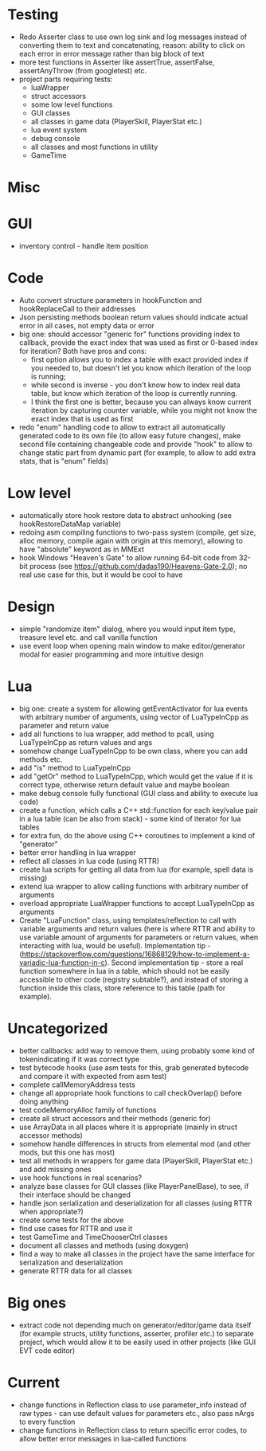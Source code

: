 # Testing
- Redo Asserter class to use own log sink and log messages instead of converting them to text and concatenating, reason: ability to click on each error in error message rather than big block of text
- more test functions in Asserter like assertTrue, assertFalse, assertAnyThrow (from googletest) etc.
- project parts requiring tests:
    - luaWrapper
    - struct accessors
    - some low level functions
    - GUI classes
    - all classes in game data (PlayerSkill, PlayerStat etc.)
    - lua event system
    - debug console
    - all classes and most functions in utility
    - GameTime

# Misc

# GUI
- inventory control - handle item position

# Code
- Auto convert structure parameters in hookFunction and hookReplaceCall to their addresses
- Json persisting methods boolean return values should indicate actual error in all cases, not empty data or error
- big one: should accessor "generic for" functions providing index to callback, provide the exact index that was used as first or 0-based index for iteration? Both have pros and cons:
    - first option allows you to index a table with exact provided index if you needed to, but doesn't let you know which iteration of the loop is running;
    - while second is inverse - you don't know how to index real data table, but know which iteration of the loop is currently running.
    - I think the first one is better, because you can always know current iteration by capturing counter variable, while you might not know the exact index that is used as first
- redo "enum" handling code to allow to extract all automatically generated code to its own file (to allow easy future changes), make second file containing changeable code and provide "hook" to allow to change static part from dynamic part (for example, to allow to add extra stats, that is "enum" fields)

# Low level
- automatically store hook restore data to abstract unhooking (see hookRestoreDataMap variable)
- redoing asm compiling functions to two-pass system (compile, get size, alloc memory, compile again with origin at this memory), allowing to have "absolute" keyword as in MMExt
- hook Windows "Heaven's Gate" to allow running 64-bit code from 32-bit process (see https://github.com/dadas190/Heavens-Gate-2.0); no real use case for this, but it would be cool to have

# Design
- simple "randomize item" dialog, where you would input item type, treasure level etc. and call vanilla function
- use event loop when opening main window to make editor/generator modal for easier programming and more intuitive design

# Lua
- big one: create a system for allowing getEventActivator for lua events with arbitrary number of arguments, using vector of LuaTypeInCpp as parameter and return value
- add all functions to lua wrapper, add method to pcall, using LuaTypeInCpp as return values and args
- somehow change LuaTypeInCpp to be own class, where you can add methods etc.
- add "is" method to LuaTypeInCpp
- add "getOr" method to LuaTypeInCpp, which would get the value if it is correct type, otherwise return default value and maybe boolean 
- make debug console fully functional (GUI class and ability to execute lua code)
- create a function, which calls a C++ std::function for each key/value pair in a lua table (can be also from stack) - some kind of iterator for lua tables
- for extra fun, do the above using C++ coroutines to implement a kind of "generator"
- better error handling in lua wrapper
- reflect all classes in lua code (using RTTR)
- create lua scripts for getting all data from lua (for example, spell data is missing)
- extend lua wrapper to allow calling functions with arbitrary number of arguments
- overload appropriate LuaWrapper functions to accept LuaTypeInCpp as arguments
- Create "LuaFunction" class, using templates/reflection to call with variable arguments and return values (here is where RTTR and ability to use variable amount of arguments for parameters or return values, when interacting with lua, would be useful). Implementation tip - (https://stackoverflow.com/questions/16868129/how-to-implement-a-variadic-lua-function-in-c). Second implementation tip - store a real function somewhere in lua in a table, which should not be easily accessible to other code (registry subtable?), and instead of storing a function inside this class, store reference to this table (path for example).

# Uncategorized
- better callbacks: add way to remove them, using probably some kind of tokenindicating if it was correct type
- test bytecode hooks (use asm tests for this, grab generated bytecode and compare it with expected from asm test)
- complete callMemoryAddress tests
- change all appropriate hook functions to call checkOverlap() before doing anything
- test codeMemoryAlloc family of functions
- create all struct accessors and their methods (generic for)
- use ArrayData in all places where it is appropriate (mainly in struct accessor methods)
- somehow handle differences in structs from elemental mod (and other mods, but this one has most)
- test all methods in wrappers for game data (PlayerSkill, PlayerStat etc.) and add missing ones
- use hook functions in real scenarios?
- analyze base classes for GUI classes (like PlayerPanelBase), to see, if their interface should be changed
- handle json serialization and deserialization for all classes (using RTTR when appropriate?)
- create some tests for the above
- find use cases for RTTR and use it
- test GameTime and TimeChooserCtrl classes
- document all classes and methods (using doxygen)
- find a way to make all classes in the project have the same interface for serialization and deserialization
- generate RTTR data for all classes

# Big ones
- extract code not depending much on generator/editor/game data itself (for example structs, utility functions, asserter, profiler etc.) to separate project, which would allow it to be easily used in other projects (like GUI EVT code editor)

# Current
* change functions in Reflection class to use parameter_info instead of raw types - can use default values for parameters etc., also pass nArgs to every function
* change functions in Reflection class to return specific error codes, to allow better error messages in lua-called functions